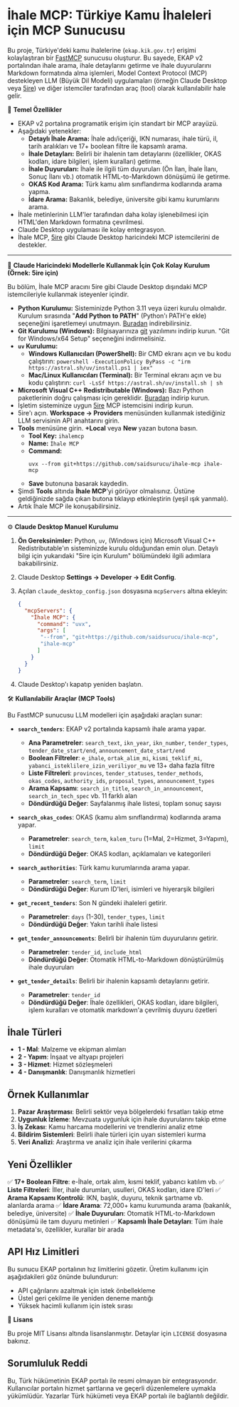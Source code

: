 # İhale MCP: Türkiye Kamu İhaleleri için MCP Sunucusu

Bu proje, Türkiye'deki kamu ihalelerine (`ekap.kik.gov.tr`) erişimi kolaylaştıran bir [FastMCP](https://gofastmcp.com/) sunucusu oluşturur. Bu sayede, EKAP v2 portalından ihale arama, ihale detaylarını getirme ve ihale duyurularını Markdown formatında alma işlemleri, Model Context Protocol (MCP) destekleyen LLM (Büyük Dil Modeli) uygulamaları (örneğin Claude Desktop veya [5ire](https://5ire.app)) ve diğer istemciler tarafından araç (tool) olarak kullanılabilir hale gelir.

🎯 **Temel Özellikler**

* EKAP v2 portalına programatik erişim için standart bir MCP arayüzü.
* Aşağıdaki yetenekler:
    * **Detaylı İhale Arama:** İhale adı/içeriği, IKN numarası, ihale türü, il, tarih aralıkları ve 17+ boolean filtre ile kapsamlı arama.
    * **İhale Detayları:** Belirli bir ihalenin tam detaylarını (özellikler, OKAS kodları, idare bilgileri, işlem kuralları) getirme.
    * **İhale Duyuruları:** İhale ile ilgili tüm duyuruları (Ön İlan, İhale İlanı, Sonuç İlanı vb.) otomatik HTML-to-Markdown dönüşümü ile getirme.
    * **OKAS Kod Arama:** Türk kamu alım sınıflandırma kodlarında arama yapma.
    * **İdare Arama:** Bakanlık, belediye, üniversite gibi kamu kurumlarını arama.
* İhale metinlerinin LLM'ler tarafından daha kolay işlenebilmesi için HTML'den Markdown formatına çevrilmesi.
* Claude Desktop uygulaması ile kolay entegrasyon.
* İhale MCP, [5ire](https://5ire.app) gibi Claude Desktop haricindeki MCP istemcilerini de destekler.

---
🚀 **Claude Haricindeki Modellerle Kullanmak İçin Çok Kolay Kurulum (Örnek: 5ire için)**

Bu bölüm, İhale MCP aracını 5ire gibi Claude Desktop dışındaki MCP istemcileriyle kullanmak isteyenler içindir.

* **Python Kurulumu:** Sisteminizde Python 3.11 veya üzeri kurulu olmalıdır. Kurulum sırasında "**Add Python to PATH**" (Python'ı PATH'e ekle) seçeneğini işaretlemeyi unutmayın. [Buradan](https://www.python.org/downloads/) indirebilirsiniz.
* **Git Kurulumu (Windows):** Bilgisayarınıza [git](https://git-scm.com/downloads/win) yazılımını indirip kurun. "Git for Windows/x64 Setup" seçeneğini indirmelisiniz.
* **`uv` Kurulumu:**
    * **Windows Kullanıcıları (PowerShell):** Bir CMD ekranı açın ve bu kodu çalıştırın: `powershell -ExecutionPolicy ByPass -c "irm https://astral.sh/uv/install.ps1 | iex"`
    * **Mac/Linux Kullanıcıları (Terminal):** Bir Terminal ekranı açın ve bu kodu çalıştırın: `curl -LsSf https://astral.sh/uv/install.sh | sh`
* **Microsoft Visual C++ Redistributable (Windows):** Bazı Python paketlerinin doğru çalışması için gereklidir. [Buradan](https://learn.microsoft.com/en-us/cpp/windows/latest-supported-vc-redist?view=msvc-170) indirip kurun.
* İşletim sisteminize uygun [5ire](https://5ire.app) MCP istemcisini indirip kurun.
* 5ire'ı açın. **Workspace -> Providers** menüsünden kullanmak istediğiniz LLM servisinin API anahtarını girin.
* **Tools** menüsüne girin. **+Local** veya **New** yazan butona basın.
    * **Tool Key:** `ihalemcp`
    * **Name:** `İhale MCP`
    * **Command:**
        ```
        uvx --from git+https://github.com/saidsurucu/ihale-mcp ihale-mcp
        ```
    * **Save** butonuna basarak kaydedin.
* Şimdi **Tools** altında **İhale MCP**'yi görüyor olmalısınız. Üstüne geldiğinizde sağda çıkan butona tıklayıp etkinleştirin (yeşil ışık yanmalı).
* Artık İhale MCP ile konuşabilirsiniz.

---
⚙️ **Claude Desktop Manuel Kurulumu**

1.  **Ön Gereksinimler:** Python, `uv`, (Windows için) Microsoft Visual C++ Redistributable'ın sisteminizde kurulu olduğundan emin olun. Detaylı bilgi için yukarıdaki "5ire için Kurulum" bölümündeki ilgili adımlara bakabilirsiniz.
2.  Claude Desktop **Settings -> Developer -> Edit Config**.
3.  Açılan `claude_desktop_config.json` dosyasına `mcpServers` altına ekleyin:

    ```json
    {
      "mcpServers": {
        "İhale MCP": {
          "command": "uvx",
          "args": [
           "--from", "git+https://github.com/saidsurucu/ihale-mcp",
           "ihale-mcp"
          ]
        }
      }
    }
    ```
4.  Claude Desktop'ı kapatıp yeniden başlatın.

🛠️ **Kullanılabilir Araçlar (MCP Tools)**

Bu FastMCP sunucusu LLM modelleri için aşağıdaki araçları sunar:

* **`search_tenders`**: EKAP v2 portalında kapsamlı ihale arama yapar.
    * **Ana Parametreler**: `search_text`, `ikn_year`, `ikn_number`, `tender_types`, `tender_date_start/end`, `announcement_date_start/end`
    * **Boolean Filtreler**: `e_ihale`, `ortak_alim_mi`, `kismi_teklif_mi`, `yabanci_isteklilere_izin_veriliyor_mu` ve 13+ daha fazla filtre
    * **Liste Filtreleri**: `provinces`, `tender_statuses`, `tender_methods`, `okas_codes`, `authority_ids`, `proposal_types`, `announcement_types`
    * **Arama Kapsamı**: `search_in_title`, `search_in_announcement`, `search_in_tech_spec` vb. 11 farklı alan
    * **Döndürdüğü Değer**: Sayfalanmış ihale listesi, toplam sonuç sayısı

* **`search_okas_codes`**: OKAS (kamu alım sınıflandırma) kodlarında arama yapar.
    * **Parametreler**: `search_term`, `kalem_turu` (1=Mal, 2=Hizmet, 3=Yapım), `limit`
    * **Döndürdüğü Değer**: OKAS kodları, açıklamaları ve kategorileri

* **`search_authorities`**: Türk kamu kurumlarında arama yapar.
    * **Parametreler**: `search_term`, `limit`
    * **Döndürdüğü Değer**: Kurum ID'leri, isimleri ve hiyerarşik bilgileri

* **`get_recent_tenders`**: Son N gündeki ihaleleri getirir.
    * **Parametreler**: `days` (1-30), `tender_types`, `limit`
    * **Döndürdüğü Değer**: Yakın tarihli ihale listesi

* **`get_tender_announcements`**: Belirli bir ihalenin tüm duyurularını getirir.
    * **Parametreler**: `tender_id`, `include_html`
    * **Döndürdüğü Değer**: Otomatik HTML-to-Markdown dönüştürülmüş ihale duyuruları

* **`get_tender_details`**: Belirli bir ihalenin kapsamlı detaylarını getirir.
    * **Parametreler**: `tender_id`
    * **Döndürdüğü Değer**: İhale özellikleri, OKAS kodları, idare bilgileri, işlem kuralları ve otomatik markdown'a çevrilmiş duyuru özetleri

## İhale Türleri

- **1 - Mal**: Malzeme ve ekipman alımları
- **2 - Yapım**: İnşaat ve altyapı projeleri  
- **3 - Hizmet**: Hizmet sözleşmeleri
- **4 - Danışmanlık**: Danışmanlık hizmetleri

## Örnek Kullanımlar

1. **Pazar Araştırması**: Belirli sektör veya bölgelerdeki fırsatları takip etme
2. **Uygunluk İzleme**: Mevzuata uygunluk için ihale duyurularını takip etme
3. **İş Zekası**: Kamu harcama modellerini ve trendlerini analiz etme
4. **Bildirim Sistemleri**: Belirli ihale türleri için uyarı sistemleri kurma
5. **Veri Analizi**: Araştırma ve analiz için ihale verilerini çıkarma

## Yeni Özellikler

✅ **17+ Boolean Filtre**: e-İhale, ortak alım, kısmi teklif, yabancı katılım vb.
✅ **Liste Filtreleri**: İller, ihale durumları, usulleri, OKAS kodları, idare ID'leri
✅ **Arama Kapsamı Kontrolü**: IKN, başlık, duyuru, teknik şartname vb. alanlarda arama
✅ **İdare Arama**: 72,000+ kamu kurumunda arama (bakanlık, belediye, üniversite)
✅ **İhale Duyuruları**: Otomatik HTML-to-Markdown dönüşümü ile tam duyuru metinleri
✅ **Kapsamlı İhale Detayları**: Tüm ihale metadata'sı, özellikler, kurallar bir arada

## API Hız Limitleri

Bu sunucu EKAP portalının hız limitlerini gözetir. Üretim kullanımı için aşağıdakileri göz önünde bulundurun:
- API çağrılarını azaltmak için istek önbellekleme
- Üstel geri çekilme ile yeniden deneme mantığı
- Yüksek hacimli kullanım için istek sırası

📜 **Lisans**

Bu proje MIT Lisansı altında lisanslanmıştır. Detaylar için `LICENSE` dosyasına bakınız.

## Sorumluluk Reddi

Bu, Türk hükümetinin EKAP portalı ile resmi olmayan bir entegrasyondır. Kullanıcılar portalın hizmet şartlarına ve geçerli düzenlemelere uymakla yükümlüdür. Yazarlar Türk hükümeti veya EKAP portalı ile bağlantılı değildir.
